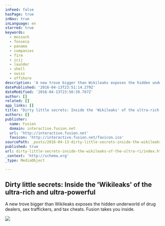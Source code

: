 ```yaml
---
inFeed: false
hasPage: true
inNav: true
inLanguage: en
starred: true
keywords:
  - mossack
  - fonseca
  - panama
  - companies
  - firm
  - icij
  - launder
  - shell
  - swiss
  - offshore
description: 'A new trove bigger than Wikileaks exposes the hidden underworld of drug dealers, sex traffickers, and tax cheats. Fusion takes you inside.'
datePublished: '2016-04-13T23:51:14.279Z'
dateModified: '2016-04-13T23:50:39.767Z'
author: []
related: []
app_links: []
title: "Dirty little secrets: Inside the 'Wikileaks' of the ultra-rich and ultra-powerful"
authors: []
publisher:
  name: Fusion
  domain: interactive.fusion.net
  url: 'http://interactive.fusion.net'
  favicon: 'http://interactive.fusion.net/favicon.ico'
sourcePath: _posts/2016-04-13-dirty-little-secrets-inside-the-wikileaks-of-the-ultra-ri.md
published: true
url: dirty-little-secrets-inside-the-wikileaks-of-the-ultra-ri/index.html
_context: 'http://schema.org'
_type: MediaObject

---
```

<article style=""><h1>Dirty little secrets: Inside the 'Wikileaks' of the ultra-rich and ultra-powerful</h1><p>A new trove bigger than Wikileaks exposes the hidden underworld of drug dealers, sex traffickers, and tax cheats. Fusion takes you inside.</p><img src="http://interactive.fusion.net/dirty-little-secrets/images/og_image.jpg" /></article>